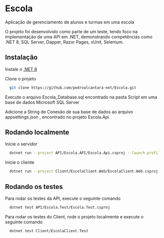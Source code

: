 
# Escola

Aplicação de gerenciamento de alunos e turmas em uma escola

O projeto foi desenvolvido como parte de um teste, tendo foco na implementação de uma API em .NET, demonstrando competências como .NET 8, SQL Server, Dapper, Razor Pages, xUnit, Selenium.


## Instalação

Instale o [.NET 8](https://dotnet.microsoft.com/pt-br/download/dotnet/8.0)

Clone o projeto
```bash
  git clone https://github.com/pedroalcantara-net/Escola.git
```

Execute o arquivo Escola_Database.sql encontrado na pasta Script em uma base de dados Microsoft SQL Server

Adicione a String de Conexão de sua base de dados ao arquivo appsettings.json , encontrado no projeto Escola.Api
## Rodando localmente


Inicie o servidor

```bash
  dotnet run --project API/Escola.API/Escola.Api.csproj --launch-profile https
```

Inicie o cliente
```bash
  dotnet run --project Client/EscolaClient.Web/EscolaClient.Web.csproj --launch-profile https
```


## Rodando os testes

Para rodar os testes da API, execute o seguinte comando

```bash
  dotnet test API/Escola.Test/Escola.Test.csproj
```

Para rodar os testes do Client, rode o projeto localmente e execute o seguinte comando

```bash
  dotnet test Client/EscolaClient.Test
```

